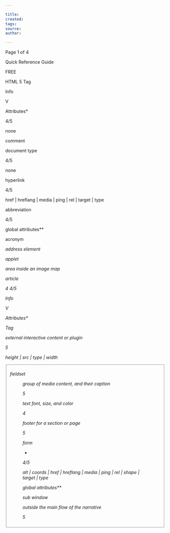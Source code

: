 ```yaml
---

title:
created:
tags:
source:
author:

---
```

Page 1 of 4

Quick Reference Guide

FREE

HTML 5
Tag

Info

V

Attributes*

4/5

none

<!-- -->

comment

<!DOCTYPE>

document type

4/5

none

<a>

hyperlink

4/5

href | hreflang | media |
ping | rel | target | type

<abbr>

abbreviation

4/5

global attributes**

<acronym>

acronym

<address>

address element

<applet>

applet

<area>

area inside an
image map

<article>

article

4
4/5

Info

V

Attributes*

<embed>

Tag

external interactive content
or plugin

5

height | src | type |
width

<fieldset>

fieldset

<figure>

group of media
content, and
their caption

5

<font>

text font, size,
and color

4

<footer>

footer for a
section or page

5

form

-

4/5

alt | coords | href |
hreflang | media | ping |
rel | shape | target |
type

<form>

global attributes**

<frame>

sub window

outside the
main flow of
the narrative

5

<audio>

sound content

5

<b>

bold text

4/5

global attributes**

<base>

base URL for all
the page links

4/5

href | target

<header>

header for a
section or page

<basefont>

Base font for
the document

4

-

<hgroup>
<hr>

<aside>

<bb>

<bdo>

invoked user
agent com-

direction of text
display

5

4/5

global attributes**

autobuffer | autoplay |
controls | loop | src

dir

big text

<blockquote>

long quotation

4/5

4
cite

<body>

body element

4/5

global attributes**

<br>

inserts a single
line break

4/5

global attributes**

<button>

push button

4/5

autofocus | disabled |
form | formaction |
formenctype | formmethod | formnovalidate |
formtarget | name |
type | value

Graphic area

5

<caption>

table caption

4/5

<center>

centered text

4

<cite>

citation

4/5

definition
description

4/5

<del>

deleted text

4/5

<details>

details of an
element

5

<dd>

<output>

some types of
output

5

<p>

paragraph

4/5

global attributes**

<param>

parameter for
an object

4/5

name | value

<pre>

preformatted
text

4/5

global attributes**

<progress>

progress of a
task of any kind

5

<q>

short quotation

4/5

<ruby>

ruby annotations

5

global attributes**

<rp>

provide parentheses around a
ruby text

5

global attributes**

<rt>

ruby text
component

5

global attributes**

none

form

max | value

cite

5

global attributes**

<s>

strikethrough
text

4

heading section

5

global attributes**

<samp>

sample computer code

4/5

global attributes**

horizontal rule

4/5

global attributes**
<script>

script

4/5

<html>

html document

4/5

manifest

async | type | defer |
src | charset

<i>

italic text

4/5

global attributes**

<section>

section

<iframe>

inline sub
window (frame)

4/5

src | name | sandbox |
seamless | width |
height

<select>

selectable list

4/5

autofocus | data |
disabled | form |
multiple | name

<img>

image

4/5

alt | src | height |
ismap | usemap | width

<small>

small text

4/5

global attributes**

<source>

media resources

5

media | src | type

<span>

inline section

4/5

global attributes**

<strike>

strikethrough
text

4

<strong>

strong text

4/5

<style>

style definition

4/5

media | type | scoped

<sub>

subscripted text

4/5

global attributes**

<sup>

superscripted
text

4/5

global attributes**

<table>

table

4/5

global attributes**

<tbody>

table body

4/5

global attributes**

<input>

input field

4/5

4/5

accept | alt | autocomplete | autofocus |
checked | disabled |
form | formaction |
formenctype | formmethod | formnovalidate |
formtarget | height |
list | max | maxlength |
min | multiple | name |
pattern | placeholder |
readonly | required |
size | src | step | type |
value | width
cite | datetime

5

-

cite

-

global attributes**

4/5

global attributes**

<td>

table cell

4/5

colspan | rowspan |
headers

<label>

label for a form
control

4/5

for

<textarea>

text area

4/5

<legend>

fieldset title

4/5

global attributes**

checked | default |
disabled | hidden | icon
| label | radiogroup |
type

<li>

list item

4/5

value

autofocus | cols |
disabled | form | name
| readonly | required |
rows | maxlength |
placeholder | wrap

<tfoot>

table footer

4/5

global attributes**

<link>

resource
reference

4/5

href | rel | media |
hreflang | type | sizes

<th>

table header

4/5

colspan | rowspan |
scope

disabled

<mark>

marked text

5

<thead>

table header

4/5

global attributes**

<map>

image map

4/5

<time>

date/time

<title>

document title

4/5

<tr>

table row

4/5

<tt>

teletype text

4

<u>

underlined text

4

<ul>

unordered list

4/5

global attributes**

<var>

variable

4/5

global attributes**

<video>

video

5

src | poster | autobuffer
| autoplay | loop |
controls | width | height

<xmp>

preformatted
text

4

-

global attributes**

-

global attributes**
id

global attributes**
<menu>

menu list

4/5

label | type

<meta>

meta information

4/5

charset | content | httpequiv | name

<meter>

measurement
within a predefined range

5

high | low | max | min |
optimum | value

global attributes**

cite | datetime
open

<dialog>

dialog
(conversation)

5

<dir>

directory list

4

<div>

section in a
document

4/5

global attributes**

<dfn>

definition term

4/5

title

<dl>

definition list

4/5

global attributes**

<dt>

definition term

4/5

global attributes**

<em>

emphasized
text

4/5

global attributes**

http://www.veign.com

disabled | label |
selected | value

keyboard text

span

5

disabled | label

4/5

<kbd>

4/5

dropdown list

4/5

4/5

option in a
drop-down list

4

groups of table
columns

<datalist>

information
about the
document

option group

<option>

single-line input
field

<colgroup>

5

<head>

global attributes**

Attributes*
start | reversed

<isindex>

global attributes**

span

data in a tree,
list or tabular

4/5

4/5

inserted text

4/5

<datagrid>

4

header 1 to
header 6

-

V

<optgroup>

global attributes**

action | data | replace |
accept | accept-charset
| enctype | method |
target

Info
ordered list

<ins>

-

attributes for
table columns

5

set of frames

<h1> to <h6>

global attributes**

<col>

command
button

-

4

height | width

4/5

<command>

4/5

<frameset>

-

computer code
text

<code>

global attributes**

type

<big>

<canvas>

disabled | form | name

global attributes**

4

5

4/5

Tag
<ol>

global attributes**

-

<nav>

navigation links

5

<noframes>

noframe section

4

global attributes**
-

<noscript>

noscript section

4/5

none

<object>

embedded
object

4/5

data | height | type |
usemap | width | object

* Attributes: Lists attributes specific to that tag. Deprecated (html4
only) attributes are not listed
** Global Attributes: class | contenteditable | contextmenu | dir |
draggable | id | irrelevant | lang | ref | registrationmark | tabindex |
template | title

Part Number: QRG0009

5

datetime
none
global attributes**
-

V = Which version of HTML is this tag valid for

©2009 Veign, All Rights Reserved

Page 2 of 4

Quick Reference Guide

FREE

HTML 5 - extended
Tag
<!-- -->

<!DOCTYPE>

Info

Attributes

comment: comments are
displayed in code only. Tag
contents are not rendered in
the browser

none

document type: defines
which specification the document follows

none

Info

Attributes

<button>

Tag

button: a button page element

autofocus: indicate that a control is to be focused
as soon as the page is loaded [autofocus]
disabled: prevents the button from being pressed
[disabled]
form: used to explicitly associate the button element with its form owner
formaction: URL that specifies a form processing
agent
formenctype: specifies the content type used to
submit the form to the server [application/x-wwwform-urlencoded
| multipart/form-data | text/plain]
formmethod: which HTTP method will be used to
submit the forms data [get | post | put | delete]
formnovalidate: indicate whether the form is to be
validated during submission [formnovalidate]
formtarget: gives the target when the form is
submitted [_blank | _parent | _self | _top]
name: elements name
type: controls the behavior of the button when it is
activated [submit | reset | button]
value: gives the element's value for the purposes of
form submission

<canvas>

canvas element: a resolutiondependent bitmap canvas, which
can be used for rendering
graphs, game graphics, or other
visual images on the fly

height: height of the canvas in pixels - default is
150
width: width of the canvas in pixels - default is 300

<a>

anchor: used to provide a link
to another web resource

href: destination resource of the hyperlink
hreflang: gives the language of the linked resource
media: describes for which media the target document was designed
ping: gives the URLs of the resources that are
interested in being notified if the user follows the
hyperlink
rel: relationship between the document containing
the hyperlink and the destination resource [alternate
| archives | author | bookmark | contact | external |
feed | first | help | icon | index | last | license | next
| nofollow | noreferrer | pingback | prefetch | prev |
search | stylesheet | sidebar | tag | up]
target: gives the name of the browsing context that
will be used [_blank | _parent | _self | _top]
type: gives the MIME type of the linked resource

<abbr>

abbreviation: an abbreviation
or acronym, optionally with its
expansion

global attributes**

<address>

address element: represents
the contact information for its
nearest article or body element
ancestor

global attributes**

<caption>

table caption: the title of the
table that is its parent, if it has a
parent and that is a table element.

global attributes**

<area>

area: either a hyperlink with
some text and a corresponding
area on an image map, or a
dead area on an image map

alt: alternate text for the area
cords: coordinates for the clickable area
href: destination resource of the hyperlink
hreflang: gives the language of the linked resource
media: describes for which media the target document was designed
ping: gives the URLs of the resources that are
interested in being notified if the user follows the
hyperlink
rel: relationship between the document containing
the hyperlink and the destination resource [alternate
| archives | author | bookmark | contact | external |
feed | first | help | icon | index | last | license | next
| nofollow | noreferrer | pingback | prefetch | prev |
search | stylesheet | sidebar | tag | up]
shape: defines the shape of the area [default | rect
| rectangle | circ | circle | poly | polygon]
target: gives the name of the browsing context that
will be used [_blank | _parent | _self | _top]
type: gives the MIME type of the linked resource

<cite>

citation: represents the title of
a work

global attributes**

<code>

computer code text: represents a fragment of computer
code. This could be an XML
element name, a filename, a
computer program, or any other
string that a computer would
recognize.

global attributes**

<col>

column: defines the attribute
values for one or more columns
in a table. Used inside of a table
or colgroup

span: number of columns the tag should span

<colgroup>

column group: a group of one
or more columns in the table
that is its parent, if it has a
parent and that is a table element

span: number of columns the tag should span

<command>

command button: a command
that the user can invoke (like
radio button or checkbox)

type: Specifies the type of command [checkbox |
command | radio]
label: gives the name of the command, as shown to
the user
icon: a URL to a picture that represents the command
disabled: prevents the command from being
executed [disabled]
checked: Determines if the command is checked by
default [checked]
radiogroup: gives the name of the group of commands that will be toggled when the command itself
is toggled
title: gives a hint describing the command, which
might be shown to the user to help them

<datagrid>

datagrid element: an interactive representation of tree, list,

disabled: defines whether the list is selectable
[disabled]

<datalist>

dropdown list: a set of option
elements that represent predefined options for other controls

global attributes**

<dd>

definition description: description, definition, or value, part of
a term-description group in a
description list (dl element), and
the discourse, or quote, part in a
conversation (dialog element)

global attributes**

<del>

deleted text: represents a
removal from the document

cite: a URL used to specify the address of a document that explains the change
datetime: used to specify the time and date of the
change

article element: a section of
a page that consists of a
composition that forms an
independent part of a document, page, or site

global attributes**

<aside>

aside element: a section of a
page that consists of content
that is tangentially related to
the content around the aside
element, and which could be
considered separate from that
content

global attributes**

<audio>

sound content: represents a
sound or audio stream

autobuffer: determines if the audio will be buffered
[autobuffer]
autoplay: determine if the audio will automatically
play [autoplay]
controls: indicates that the author has not provided
a scripted controller and would like the user agent to
provide its own set of controls [controls]
loop: sets whether the audio will start once the end
is reached [loop]
src: URL of the audio to play

<article>

<b>

bold text: creates text that
will be made bold

global attributes**

<base>

base element: base URL for
all the page links

href: URL to use as the base URL for links in the
page
target: sets the base target for links in the page
[_blank | _parent | _self | _top]

<bb>

browser button: a user agent
command that the user can
invoke

type: indicates the kind of command [makeapp]

<bdo>

bdo element: represents
explicit text directionality
formatting control for its
children

dir: direction override [ltr | rtl]

<details>

details element: represents
additional information or controls
which the user can obtain on
demand

open: indicates whether the details are to be shown
to the user [open]

<blockquote>

block quote element: a
section that is quoted from
another source

cite: URL of the origin of the quote

<dialog>

global attributes**

<body>

body element: main content
of the document

global attributes**

<br>

break: inserts a single line
break

global attributes**

dialog element: represents a
conversation, meeting minutes, a
chat transcript, a dialog in a
screenplay, an instant message
log, or some other construct in
which different players take
turns

<div>

document block: creates a
block level element with no
special meaning

global attributes**

attributes - values in [] are the accepted values

http://www.veign.com

Part Number: QRG0009

©2009 Veign, All Rights Reserved

Page 3 of 4

Quick Reference Guide

FREE

HTML 5 - extended
Tag

Info

Attributes

Tag

<dfn>

definition term: the defining
instance of a term

title: the exact value of the term being defined

<dl>

definition list: an association
list consisting of zero or more
name-value groups (a description list). Each group must
consist of one or more names
(dt elements) followed by one
or more values (dd elements)

global attributes**

<dt>

definition term: the term, or
name, part of a termdescription group in a description list (dl element), and the
talker, or speaker, part of a
talker-discourse pair in a
conversation (dialog element)

global attributes**

<em>

emphasized text: represents
stress emphasis of its contents.

global attributes**

<embed>

embed element: an external
(typically non-HTML) application or interactive content

src: URL of the resource being embedded
type: gives the MIME type of the plugin to instantiate
height: height of the embedded content in pixels
width: width of the embedded content in pixels

<fieldset>

fieldset element: a set of
form controls grouped under a
common name

disabled: controls whether all the form control
descendants are disabled [disabled]
form: used to explicitly associate the fieldset
element with its form owner
name: gives the name of the form control

<figure>

figure element: some flow
content, optionally with a
caption, that is self-contained
and is typically referenced as a
single unit from the main flow
of the document

global attributes**

<footer>

footer element: represents a
footer for the section it applies
to

global attributes**

<form>

form element: represents a
collection of form-associated
elements, some of which can
represent editable values that
can be submitted to a server
for processing

accept-charset: gives the character encodings that
are to be used for the submission
action: URL that specifies a form processing agent
autocomplete: determines if form elements will
have their autocomplete turned on or off by default
[on | off]
enctype: specifies the content type used to submit
the form to the server [application/x-www-formurlencoded
| multipart/form-data | text/plain]
method: which HTTP method will be used to submit
the forms data [get | post | put | delete]
name: elements name
novalidate: indicate whether the form is to be
validated during submission [novalidate]
target: gives the target when the form is submitted
[_blank | _parent | _self | _top]

<h1> to <h6>

headers (1-6): represent
headings for their sections.
elements have a rank given by
the number in their name

global attributes**

<head>

head element: contains
information about the document
global attributes**

heading group: used to group
a set of h1–h6 elements when
the heading has multiple
levels, such as subheadings,
alternative titles, or taglines

global attributes**

<hr>

horizontal rule: creates a
horizontal rule (line)

global attributes**

<html>

html document: root of an
HTML document.

manifest: a URL to the address of the document's
application cache manifest

<i>

italic text: indicates the text
is to be rendered with emphasis

global attributes**

<iframe>

inline frame: represents a
nested browsing window

src: URL of a page that the nested browsing context
is to contain
name: elements name
sandbox: enables a set of extra restrictions on any
content hosted by the iframe [allow-same-origin |
allow-forms | allow-scripts]
seamless: indicates whether the iframe element's
browsing context is to be rendered in a manner that
makes it appear to be part of the containing document [seamless]
height: height of the frame in pixels
width: width of the frame in pixels

<hgroup>

<img>

image: represents an image

Attributes

input field: a typed data field,
usually with a form control to
allow the user to edit the data

Attributes are dependant upon input type
accept: specified to provide user agents with a hint
of what file types the server will be able to accept
alt: provides the textual label for the alternative
button for users and user agents who cannot use
the image
autocomplete: determines if the data is considered
sensitive and if autocomplete will be used [on | off |
default]
autofocus: determines if the input will get focus
when a page loads [autofocus]
checked: determines if the input will be checked by
default [checked]
disabled: prevents the input from being pressed
[disabled]
form: used to explicitly associate the button element with its form owner
formaction: URL that specifies a form processing
agent
formenctype: specifies the content type used to
submit the form to the server [application/x-wwwform-urlencoded
| multipart/form-data | text/plain]
formmethod: which HTTP method will be used to
submit the forms data [get | post | put | delete]
formnovalidate: indicate whether the form is to be
validated during submission [formnovalidate]
formtarget: gives the target when the form is
submitted [_blank | _parent | _self | _top]
height: height of the input in pixels
list: used to identify an element that lists predefined options suggested to the user
max and max: indicate the allowed range of values
for the element
maxlength: controls the maxlength of the input to
a control
multiple: indicates whether the user is to be
allowed to specify more than one value [multiple]
name: elements name
pattern: specifies a regular expression against
which the control's value is to be checked
placeholder: a short hint intended to aid the user
with data entry
readonly: determines if the control is readonly
[readonly]
required: determines if the input is required before
the form submits [required]
size: gives the number of characters that, in a
visual rendering, the user agent is to allow the user
to see while editing
src: URL to an image (image button)
step: indicates the granularity that is expected (and
required) of the value
type: controls the data type (and associated control) of the element [hidden | text | search | tel | url
| email | password | datetime | date | month | week
| time | datetime-local | number | range | color |
checkbox | radio | file | submit | image | reset |
button]
value: sets the element's value
width: width of the input in pixels

<ins>

inserted text: an addition to
the document

cite: a URL used to specify the address of a document that explains the change
datetime: used to specify the time and date of the
change

<kbd>

keyboard text: user input
(typically keyboard input, although it may also be used to
represent other input, such as
voice commands)

global attributes**

<label>

label: caption in a user interface

for: specified to indicate a form control with which
the caption is to be associated

<legend>

fieldset title: sets the title of a
fieldset element

global attributes**

<li>

list item: represents a list item
of an Ordered (OL) or Unordered
list (UL)

value: used in an Ordered List (OL) to set the
display value

<link>

resource link: allows authors to
link their document to other
resources

href: destination resource of the hyperlink
rel: relationship between the document containing
the hyperlink and the destination resource [alternate
| archives | author | bookmark | contact | external |
feed | first | help | icon | index | last | license | next
| nofollow | noreferrer | pingback | prefetch | prev |
search | stylesheet | sidebar | tag | up]
media: describes for which media the target document was designed
hreflang: gives the language of the linked resource
type: gives the MIME type of the linked resource
sizes: gives the sizes of icons for visual media.

<mark>

marked text: a run of text in
one document marked or highlighted for reference purposes,
due to its relevance in another
context.

global attributes**

<map>

image map: in conjunction with
any area element descendants,
defines an image map

name: gives the map a name so that it can be
referenced

<menu>

menu list: a list of commands

label: sets a visible label for the menu
type: indicates the kind of menu being declared
[context | toolbar | list]

none

header element: represents a
group of introductory or
navigational aids

<header>

Info

<input>

alt: text to display if the image can not
src: a URL to the image file
usemap: name of the map to use for the image
ismap: provides access to a server-side image map
height: height of the image in pixels
width: width of the image in pixels

attributes - values in [] are the accepted values

http://www.veign.com

Part Number: QRG0009

©2009 Veign, All Rights Reserved

Page 4 of 4

Quick Reference Guide

FREE

HTML 5 - extended
Info

Attributes

<meta>

Tag

meta information: sets meta
information for the page (like
title, description)

charset: specifies the character encoding used by
the document
content: sets the value of the document metadata
http-equiv: sets a pragma directive [contentlanguage | content-type | default-style | refresh]
name: set the name of the meta information

Tag

<meter>

meter element: scalar measurement within a known range,
or a fractional value

high: specifies the range that is considered to be
the "high" part
low: specifies the range that is considered to be the
"low" part
min: specifies the lower boundary
max: specifies the upper boundary
optimum: specifies the range that is considered to
be the "optimum" part
value: current location within the range

navigation element: section of
a page that links to other pages
or to parts within the page: a
section with navigation links

global attributes**

<noscript>

noscript section: represents
nothing if scripting is enabled,
and represents its children if
scripting is disabled

global attributes**

<object>

embedded object: an external
resource, which, depending on
the type of the resource, will
either be treated as an image, as
a nested browsing context, or as
an external resource to be
processed by a plugin

data: specifies the address of the resource
name: valid browsing context name
usemap: name of the map to use for the image
form: form to associate the object with
type: gives the MIME type of the plugin to instantiate
height: height of the embedded content in pixels
width: width of the embedded content in pixels

<ol>

ordered list: list of items,
where the items have been
intentionally ordered

start: the ordinal value of the first list item
reversed: indicates that the list is a descending list
[reversed]

<optgroup>

option group: a group of option
elements with a common label

disabled: disables all options in the group
[disabled]
label: gives the name of the group, as shown to the
user

<option>

option element: an option in a
select element or as part of a list
of suggestions in a datalist
element

disabled: prevent any clicks on an option item
[disabled]
label: provides a label for element
selected: determines if the option is selected by
default [selected]
value: provides a value for element

<output>

output element: the result of a
calculation

form: used to explicitly associate the output element with its form owner
for: allows an explicit relationship to be made
between the result of a calculation and the elements
that represent the values that went into the calculation or that influenced the calculation

<p>

paragraph: creates a paragraph

global attributes**

<param>

parameter element: defines
parameters for plugins invoked
by object elements. It does not
represent anything on its own

name: gives the name of the parameter.
value: gives the value of the parameter.

<pre>

preformatted text: represents
a block of preformatted text

global attributes**

<progress>

progress element: represents
the completion progress of a
task.

max: specifies how much work the task requires in
total
value: specifies how much of the task has been
completed

<q>

short quotation: phrasing
content quoted from another
source

cite: a URL of a page where the quote was taken
from

ruby annotations: allows one
or more spans of phrasing
content to be marked with ruby
annotations

global attributes**

ruby text parentheses: can be
used to provide parentheses
around a ruby text component of
a ruby annotation

global attributes**

ruby text component: marks
the ruby text component of a
ruby annotation

global attributes**

<samp>

sample: sample output from a
program or computing system.

global attributes**

<script>

script element: allows authors
to include dynamic script and
data blocks in their documents

async: the script will be executed asynchronously,
as soon as it is available [async]
type: gives the MIME type of the script or format of
the data
defer: the script is executed when the page has
finished parsing [defer]
src: gives the address of the external script resource to use
charset: specifies the character encoding of the
external script resource

<nav>

<ruby>

<rp>

<rt>

<section>

section element: represents a
generic document or application
section

Info

Attributes

<select>

selectable list: a control for
selecting amongst a set of
options

autofocus: determines if the controls gets focus
when the page loads [autofocus]
disabled: prevent the selection of an item
[disabled]
form: form to associate the select with
multiple: allows the selection of multiple items
[multiple]
size: gives the number of options to show to the
user

<small>

small text: small print or other
side comments

global attributes**

<source>

source element: allows authors
to specify multiple media resources for media elements.

media: gives the intended media type of the media
resource
src: URL of the media resource
type: gives the MIME type of the source

<span>

span: used for an inline element

global attributes**

<strong>

strong: represents strong
importance for its contents

global attributes**

<style>

style definition: allows authors
to embed style information in
their documents

media: says which media the styles apply to
type: gives the MIME type (default: text/css)
scoped: indicates that the styles are intended just
for the subtree rooted at the style element's parent
element [scoped]

<sub>

subscript: subscript text

global attributes**

<sup>

superscript: superscript text

global attributes**

<table>

table element: represents data
with more than one dimension,
in the form of a table

global attributes**

<tbody>

table body: represents a block
of rows that consist of a body of
data for a table

global attributes**

<td>

table cell: represents a data cell
in a table

colspan: sets how many columns a cell will span
rowspan: sets how many rows a cell will span
headers: space separated list of ids corresponding
to the th ids and give header information for the cell

<textarea>

text area: a multiline plain text
edit control for the element's raw
value

autofocus: determines if the textarea gets focus
when the page loads [autofocus]
cols: specifies the expected maximum number of
characters per line
disabled: prevents entry of text [disabled]
form: form to associate the textarea with
readonly: control whether the text can be edited by
the user or not [readonly]
required: will be required to enter a value before
submitting the form [required]
rows: specifies the number of lines to show
maxlength: controls the maximum amount of
characters which can be entered
placeholder: a hint intended to aid the user with
data entry
wrap: defines how text is wrapped [soft | hard]

<tfoot>

table footer: the block of rows
that consist of the column
summaries (footers) for a table

global attributes**

<th>

table header: represents a
header cell in a table

colspan: determines how many columns a cell will
span
rowspan: determines how many rows a cell will
span
headers: space separated list of ids corresponding
to the th ids and give header information for the cell
scope: determines where the cell provides its header
information [col | colgroup | row | rowgroup]

<thead>

table header: the block of rows
that consist of the column labels
(headers) for a table

global attributes**

<time>

date/time: a precise date and/
or a time in the Gregorian
calendar

datetime: date/time using the Gregorian calendar

<title>

title element: sets the title of
the document

<tr>

table row: a row of cells in a
table

global attributes**

<ul>

unordered list: a list of items,
where the order of the items is
not important

global attributes**

<var>

variable: this could be an actual
variable in a mathematical
expression or programming
context

global attributes**

<video>

video element: a video or
movie

poster: URL of an image file that the user agent
can show while no video data is available
autobuffer: determines if the audio will be buffered
[autobuffer]
autoplay: determine if the audio will automatically
play [autoplay]
controls: indicates that the author has not provided
a scripted controller and would like the user agent to
provide its own set of controls [controls]
loop: sets whether the audio will start once the end
is reached [loop]
src: URL of the audio to play
width: width of the video in pixels
height: height of the video in pixels

cite: a URL of a page where the section was taken
from

none

attributes - values in [] are the accepted values

http://www.veign.com

Part Number: QRG0009

©2009 Veign, All Rights Reserved

